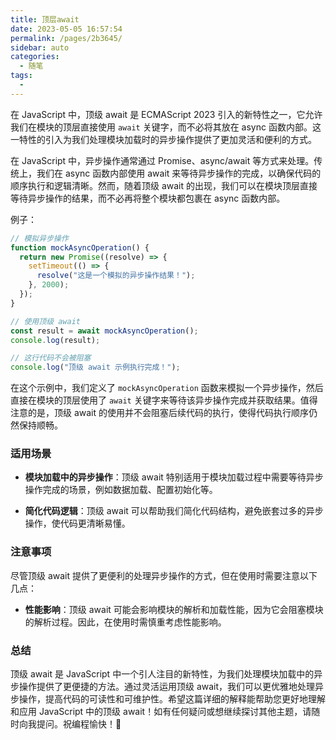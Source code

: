 ```yaml
---
title: 顶层await
date: 2023-05-05 16:57:54
permalink: /pages/2b3645/
sidebar: auto
categories:
  - 随笔
tags:
  - 
---
```


在 JavaScript 中，顶级 await 是 ECMAScript 2023 引入的新特性之一，它允许我们在模块的顶层直接使用 `await` 关键字，而不必将其放在 async 函数内部。这一特性的引入为我们处理模块加载时的异步操作提供了更加灵活和便利的方式。

在 JavaScript 中，异步操作通常通过 Promise、async/await 等方式来处理。传统上，我们在 async 函数内部使用 await 来等待异步操作的完成，以确保代码的顺序执行和逻辑清晰。然而，随着顶级 await 的出现，我们可以在模块顶层直接等待异步操作的结果，而不必再将整个模块都包裹在 async 函数内部。

例子：

```javascript
// 模拟异步操作
function mockAsyncOperation() {
  return new Promise((resolve) => {
    setTimeout(() => {
      resolve("这是一个模拟的异步操作结果！");
    }, 2000);
  });
}

// 使用顶级 await
const result = await mockAsyncOperation();
console.log(result);

// 这行代码不会被阻塞
console.log("顶级 await 示例执行完成！");
```

在这个示例中，我们定义了 `mockAsyncOperation` 函数来模拟一个异步操作，然后直接在模块的顶层使用了 `await` 关键字来等待该异步操作完成并获取结果。值得注意的是，顶级 await 的使用并不会阻塞后续代码的执行，使得代码执行顺序仍然保持顺畅。

### 适用场景

- **模块加载中的异步操作**：顶级 await 特别适用于模块加载过程中需要等待异步操作完成的场景，例如数据加载、配置初始化等。

- **简化代码逻辑**：顶级 await 可以帮助我们简化代码结构，避免嵌套过多的异步操作，使代码更清晰易懂。

### 注意事项

尽管顶级 await 提供了更便利的处理异步操作的方式，但在使用时需要注意以下几点：

- **性能影响**：顶级 await 可能会影响模块的解析和加载性能，因为它会阻塞模块的解析过程。因此，在使用时需慎重考虑性能影响。

### 总结

顶级 await 是 JavaScript 中一个引人注目的新特性，为我们处理模块加载中的异步操作提供了更便捷的方法。通过灵活运用顶级 await，我们可以更优雅地处理异步操作，提高代码的可读性和可维护性。希望这篇详细的解释能帮助您更好地理解和应用 JavaScript 中的顶级 await！如有任何疑问或想继续探讨其他主题，请随时向我提问。祝编程愉快！🚀